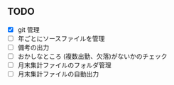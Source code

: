 ## TODO

- [x] git 管理
- [ ] 年ごとにソースファイルを管理
- [ ] 備考の出力
- [ ] おかしなところ (複数出勤、欠落)がないかのチェック
- [ ] 月末集計ファイルのフォルダ管理
- [ ] 月末集計ファイルの自動出力
